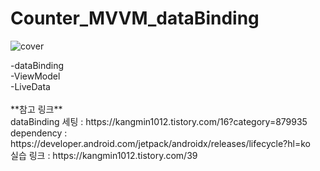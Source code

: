 # Counter_MVVM_dataBinding
![cover](https://user-images.githubusercontent.com/89306567/148781458-4087b393-cae3-4951-bd13-9ca17fbe1025.png)
</hr>
-dataBinding</br>
-ViewModel</br>
-LiveData</br>
</br>
**참고 링크**</br>
dataBinding 세팅 : https://kangmin1012.tistory.com/16?category=879935</br>
dependency : https://developer.android.com/jetpack/androidx/releases/lifecycle?hl=ko</br>
실습 링크 : https://kangmin1012.tistory.com/39</br>

